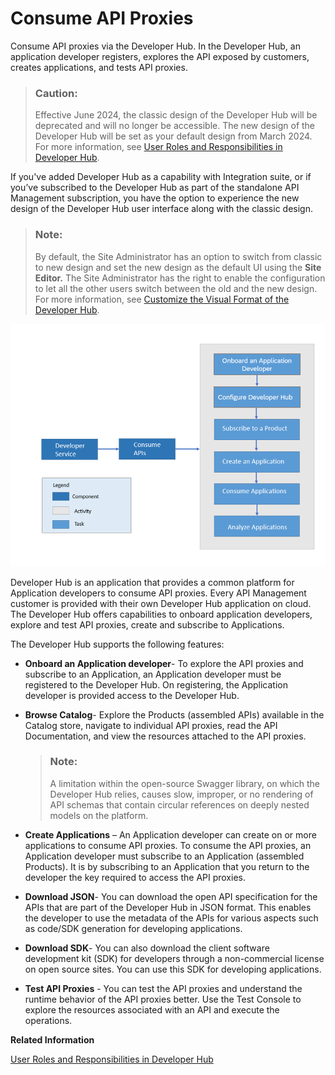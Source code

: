 <!-- loioea561e424f6e44aa985fceedf7fabee7 -->

# Consume API Proxies

Consume API proxies via the Developer Hub. In the Developer Hub, an application developer registers, explores the API exposed by customers, creates applications, and tests API proxies.

> ### Caution:  
> Effective June 2024, the classic design of the Developer Hub will be deprecated and will no longer be accessible. The new design of the Developer Hub will be set as your default design from March 2024. For more information, see [User Roles and Responsibilities in Developer Hub](APIM-Initial-Setup/user-roles-and-responsibilities-in-developer-hub-54b4607.md).

If you've added Developer Hub as a capability with Integration suite, or if you’ve subscribed to the Developer Hub as part of the standalone API Management subscription, you have the option to experience the new design of the Developer Hub user interface along with the classic design.

> ### Note:  
> By default, the Site Administrator has an option to switch from classic to new design and set the new design as the default UI using the **Site Editor.** The Site Administrator has the right to enable the configuration to let all the other users switch between the old and the new design. For more information, see [Customize the Visual Format of the Developer Hub](customize-the-visual-format-of-the-developer-hub-2eacd52.md).

![](images/ABHE_Block_509b298.png)

Developer Hub is an application that provides a common platform for Application developers to consume API proxies. Every API Management customer is provided with their own Developer Hub application on cloud. The Developer Hub offers capabilities to onboard application developers, explore and test API proxies, create and subscribe to Applications.

The Developer Hub supports the following features:

-   **Onboard an Application developer**- To explore the API proxies and subscribe to an Application, an Application developer must be registered to the Developer Hub. On registering, the Application developer is provided access to the Developer Hub.
-   **Browse Catalog**- Explore the Products \(assembled APIs\) available in the Catalog store, navigate to individual API proxies, read the API Documentation, and view the resources attached to the API proxies.

    > ### Note:  
    > A limitation within the open-source Swagger library, on which the Developer Hub relies, causes slow, improper, or no rendering of API schemas that contain circular references on deeply nested models on the platform.

-   **Create Applications** – An Application developer can create on or more applications to consume API proxies. To consume the API proxies, an Application developer must subscribe to an Application \(assembled Products\). It is by subscribing to an Application that you return to the developer the key required to access the API proxies.
-   **Download JSON**- You can download the open API specification for the APIs that are part of the Developer Hub in JSON format. This enables the developer to use the metadata of the APIs for various aspects such as code/SDK generation for developing applications.

-   **Download SDK**- You can also download the client software development kit \(SDK\) for developers through a non-commercial license on open source sites. You can use this SDK for developing applications.

-   **Test API Proxies** - You can test the API proxies and understand the runtime behavior of the API proxies better. Use the Test Console to explore the resources associated with an API and execute the operations.

**Related Information**  


[User Roles and Responsibilities in Developer Hub](APIM-Initial-Setup/user-roles-and-responsibilities-in-developer-hub-54b4607.md "After activating the Developer Hub in the Integration Suite, you need to assign users the necessary roles and role collections to access the various features and functionalities of Developer Hub.")

